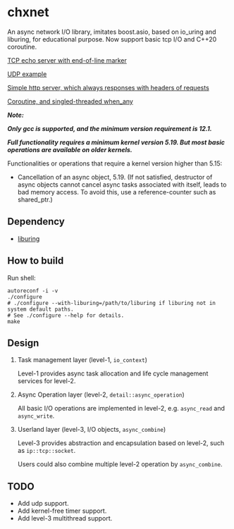 # chxnet

An async network I/O library, imitates boost.asio, based on io_uring and liburing, for educational purpose. Now support basic tcp I/O and C++20 coroutine.

[TCP echo server with end-of-line marker](https://github.com/ChromoXYX/chxnet/blob/main/example/echo.cpp)

[UDP example](https://github.com/ChromoXYX/chxnet/blob/main/example/udp.cpp)

[Simple http server, which always responses with headers of requests](https://github.com/ChromoXYX/chxnet/blob/main/example/http.cpp)

[Coroutine, and singled-threaded when_any](https://github.com/ChromoXYX/chxnet/blob/main/example/coro.cpp)

***Note:***

***Only gcc is supported, and the minimum version requirement is 12.1.***

***Full functionality requires a minimum kernel version 5.19. But most basic operations are available on older kernels.***

Functionalities or operations that require a kernel version higher than 5.15:

- Cancellation of an async object, 5.19. (If not satisfied, destructor of async objects cannot cancel async tasks associated with itself, leads to bad memory access. To avoid this, use a reference-counter such as shared_ptr.)

## Dependency

- [liburing](https://github.com/axboe/liburing)

## How to build

Run shell:

```shell
autoreconf -i -v
./configure
# ./configure --with-liburing=/path/to/liburing if liburing not in system default paths.
# See ./configure --help for details.
make
```

## Design

1. Task management layer (level-1, `io_context`)

    Level-1 provides async task allocation and life cycle management services for level-2.

2. Async Operation layer (level-2, `detail::async_operation`)

    All basic I/O operations are implemented in level-2, e.g. `async_read` and `async_write`.

3. Userland layer (level-3, I/O objects, `async_combine`)
  
    Level-3 provides abstraction and encapsulation based on level-2, such as `ip::tcp::socket`.

    Users could also combine multiple level-2 operation by `async_combine`.

## TODO

- Add udp support.
- Add kernel-free timer support.
- Add level-3 multithread support.
